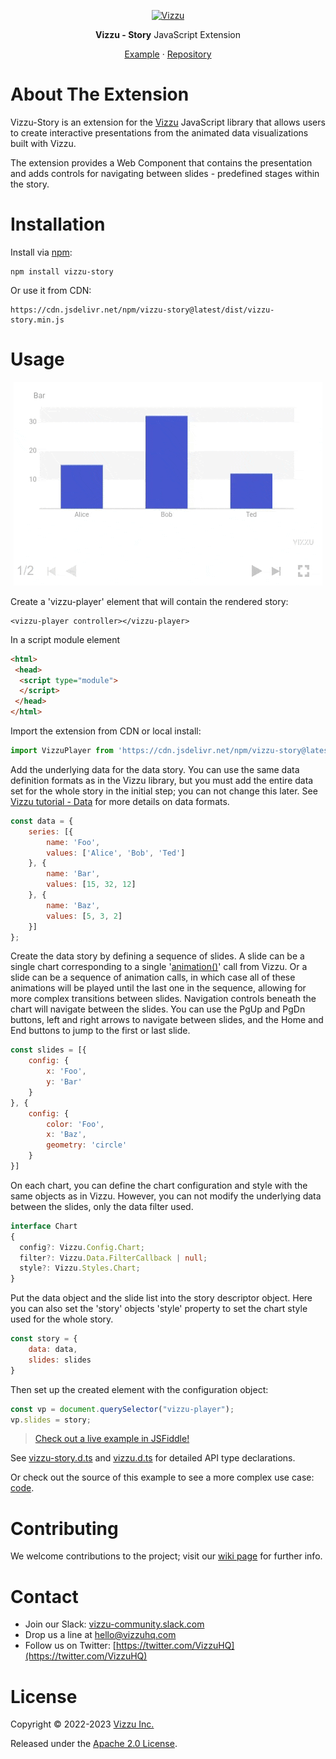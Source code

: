 <p align="center">
  <a href="https://github.com/vizzuhq/vizzu-lib">
    <img src="./assets/vizzu-story.gif" alt="Vizzu" />
  </a>
  <p align="center"><b>Vizzu - Story</b> JavaScript Extension</p>
  <p align="center">
    <a href="https://vizzuhq.github.io/vizzu-ext-js-story/docs/">Example</a>
    · <a href="https://github.com/vizzuhq/vizzu-ext-js-story/">Repository</a>
  </p>
</p>

# About The Extension

Vizzu-Story is an extension for the
[Vizzu](https://github.com/vizzuhq/vizzu-lib) JavaScript library that allows
users to create interactive presentations from the animated data visualizations
built with Vizzu.

The extension provides a Web Component that contains the presentation and adds
controls for navigating between slides - predefined stages within the story.

# Installation

Install via [npm](https://www.npmjs.com/package/vizzu-story):

```
npm install vizzu-story
```

Or use it from CDN:

```
https://cdn.jsdelivr.net/npm/vizzu-story@latest/dist/vizzu-story.min.js
```

# Usage

<p align="center">
  <img src="./assets/readme-example.gif" alt="vizzu-story" />
</p>

Create a 'vizzu-player' element that will contain the rendered story:

```
<vizzu-player controller></vizzu-player>
```

In a script module element

```html
<html>
 <head>
  <script type="module">
  </script>
 </head>
</html>

```

Import the extension from CDN or local install:

```javascript
import VizzuPlayer from 'https://cdn.jsdelivr.net/npm/vizzu-story@latest/dist/vizzu-story.min.js';
```

Add the underlying data for the data story. You can use the same data definition
formats as in the Vizzu library, but you must add the entire data set for the
whole story in the initial step; you can not change this later. See
[Vizzu tutorial - Data](https://lib.vizzuhq.com/latest/#chapter-0.1) for more
details on data formats.

```javascript
const data = {
    series: [{
        name: 'Foo',
        values: ['Alice', 'Bob', 'Ted']
    }, {
        name: 'Bar',
        values: [15, 32, 12]
    }, {
        name: 'Baz',
        values: [5, 3, 2]
    }]
};
```

Create the data story by defining a sequence of slides. A slide can be a single
chart corresponding to a single
'[animation()](https://lib.vizzuhq.com/latest/#chapter-0.0)' call from Vizzu. Or
a slide can be a sequence of animation calls, in which case all of these
animations will be played until the last one in the sequence, allowing for more
complex transitions between slides. Navigation controls beneath the chart will
navigate between the slides. You can use the PgUp and PgDn buttons, left and
right arrows to navigate between slides, and the Home and End buttons to jump to
the first or last slide.

```javascript
const slides = [{
    config: {
        x: 'Foo',
        y: 'Bar'
    }
}, {
    config: {
        color: 'Foo',
        x: 'Baz',
        geometry: 'circle'
    }
}]
```

On each chart, you can define the chart configuration and style with the same
objects as in Vizzu. However, you can not modify the underlying data between the
slides, only the data filter used.

```typescript
interface Chart
{
  config?: Vizzu.Config.Chart;
  filter?: Vizzu.Data.FilterCallback | null;
  style?: Vizzu.Styles.Chart;
}
```

Put the data object and the slide list into the story descriptor object. Here
you can also set the 'story' objects 'style' property to set the chart style
used for the whole story.

```javascript
const story = {
    data: data,
    slides: slides
}
```

Then set up the created element with the configuration object:

```javascript
const vp = document.querySelector("vizzu-player");
vp.slides = story;
```

> [Check out a live example in JSFiddle!](https://jsfiddle.net/VizzuHQ/topcmuyf/3/)

See
[vizzu-story.d.ts](https://github.com/vizzuhq/vizzu-ext-js-story/blob/main/src/vizzu-story.d.ts)
and [vizzu.d.ts](https://cdn.jsdelivr.net/npm/vizzu@latest/dist/vizzu.d.ts) for
detailed API type declarations.

Or check out the source of this example to see a more complex use case:
[code](https://github.com/vizzuhq/vizzu-ext-js-story/blob/main/docs/index.js).

# Contributing

We welcome contributions to the project; visit our
[wiki page](https://github.com/vizzuhq/vizzu-lib/wiki) for further info.

# Contact

- Join our Slack:
  [vizzu-community.slack.com](https://join.slack.com/t/vizzu-community/shared_invite/zt-w2nqhq44-2CCWL4o7qn2Ns1EFSf9kEg)
- Drop us a line at hello@vizzuhq.com
- Follow us on Twitter:
  [https://twitter.com/VizzuHQ](https://twitter.com/VizzuHQ)

# License

Copyright © 2022-2023 [Vizzu Inc.](https://vizzuhq.com)

Released under the
[Apache 2.0 License](https://github.com/vizzuhq/vizzu-lib/blob/main/LICENSE).
